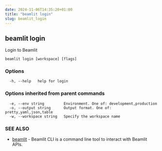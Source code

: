 ```yaml
---
date: 2024-11-06T14:35:20+01:00
title: "beamlit login"
slug: beamlit_login
---
```

## beamlit login

Login to Beamlit

```
beamlit login [workspace] [flags]
```

### Options

```
  -h, --help   help for login
```

### Options inherited from parent commands

```
  -e, --env string         Environment. One of: development,production
  -o, --output string      Output format. One of: pretty,yaml,json,table
  -w, --workspace string   Specify the workspace name
```

### SEE ALSO

* [beamlit](beamlit.md)	 - Beamlit CLI is a command line tool to interact with Beamlit APIs.

